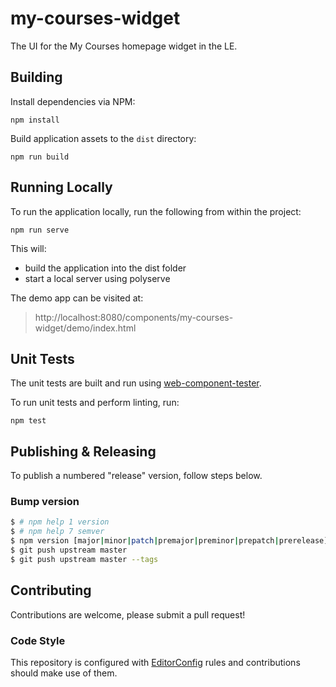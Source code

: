 # my-courses-widget

The UI for the My Courses homepage widget in the LE.

## Building

Install dependencies via NPM:

```shell
npm install
```

Build application assets to the `dist` directory:

```shell
npm run build
```

## Running Locally

To run the application locally, run the following from within the project:

```shell
npm run serve
```

This will:
- build the application into the dist folder
- start a local server using polyserve

The demo app can be visited at:
> http://localhost:8080/components/my-courses-widget/demo/index.html

## Unit Tests

The unit tests are built and run using [web-component-tester](https://github.com/Polymer/web-component-tester).

To run unit tests and perform linting, run:

```shell
npm test
```

## Publishing & Releasing

To publish a numbered "release" version, follow steps below.

### Bump version ###

```BASH
$ # npm help 1 version
$ # npm help 7 semver
$ npm version [major|minor|patch|premajor|preminor|prepatch|prerelease] -m "chore(version) bump %s"
$ git push upstream master
$ git push upstream master --tags
```

## Contributing
Contributions are welcome, please submit a pull request!

### Code Style

This repository is configured with [EditorConfig](http://editorconfig.org) rules and
contributions should make use of them.
